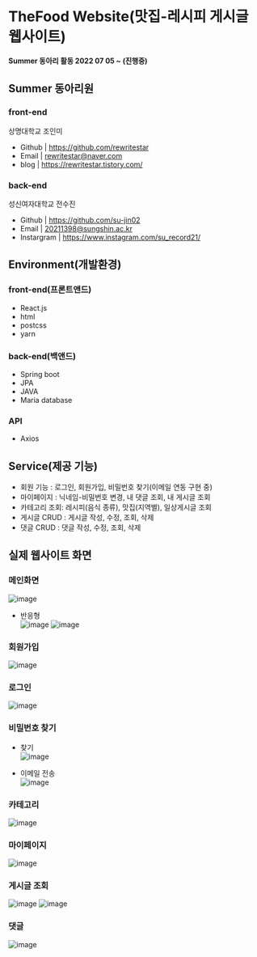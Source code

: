 # TheFood Website(맛집-레시피 게시글 웹사이트)

**Summer 동아리 활동 2022 07 05 ~ (진행중)**<br>



## Summer 동아리원
### front-end
상명대학교 조인미

- Github | https://github.com/rewritestar
- Email | rewritestar@naver.com
- blog | https://rewritestar.tistory.com/

### back-end
성신여자대학교 전수진
- Github | https://github.com/su-jin02
- Email | 20211398@sungshin.ac.kr
- Instargram | https://www.instagram.com/su_record21/



## Environment(개발환경)
### front-end(프론트앤드)
- React.js
- html
- postcss
- yarn
### back-end(백앤드)
- Spring boot
- JPA
- JAVA
- Maria database
### API
- Axios




## Service(제공 기능)
- 회원 기능 : 로그인, 회원가입, 비밀번호 찾기(이메일 연동 구현 중)
- 마이페이지 : 닉네임-비밀번호 변경, 내 댓글 조회, 내 게시글 조회
- 카테고리 조회: 레시피(음식 종류), 맛집(지역별), 일상게시글 조회
- 게시글 CRUD : 게시글 작성, 수정, 조회, 삭제
- 댓글 CRUD : 댓글 작성, 수정, 조회, 삭제


## 실제 웹사이트 화면

### 메인화면 <br>
![image](https://user-images.githubusercontent.com/60992593/233638827-119a7d11-4fc1-4de3-b11d-ac096159e7fc.png)
- 반응형<br>
![image](https://user-images.githubusercontent.com/60992593/233639039-a1737481-e798-4089-8cce-8131939b9730.png)
![image](https://user-images.githubusercontent.com/60992593/233639058-da49e686-720a-4467-9d6d-36c2f2301512.png)


### 회원가입 <br>
![image](https://user-images.githubusercontent.com/60992593/233639090-1d48c50c-aeb7-41f3-b2e9-990de03265d8.png)

### 로그인 <br>
![image](https://user-images.githubusercontent.com/60992593/233639156-3c33a72a-f0a4-4cd3-8d02-fc9ca90ce865.png)

### 비밀번호 찾기<br>

- 찾기<br>
![image](https://user-images.githubusercontent.com/60992593/233639187-e794820e-6cf4-4f90-9963-f7e078df3b80.png)

- 이메일 전송<br>
![image](https://user-images.githubusercontent.com/60992593/233639206-4cfa685b-522d-4eca-81df-bc3fb9439de3.png)

### 카테고리<br>

![image](https://user-images.githubusercontent.com/60992593/197318930-eb9bbf2b-a07e-4df0-82f6-5f18df8994e4.png)

### 마이페이지<br>
![image](https://user-images.githubusercontent.com/60992593/233639258-b1e9ea79-8e58-4fad-86f1-6413f8ae2373.png)


### 게시글 조회<br>

![image](https://user-images.githubusercontent.com/60992593/233639300-769261ff-986e-4bff-8b57-2cfc49311b26.png)
![image](https://user-images.githubusercontent.com/60992593/233639340-888e39e4-4783-41cd-851b-66b2927b5c12.png)


### 댓글<br>

![image](https://user-images.githubusercontent.com/60992593/233639482-f9dac68c-4264-4605-9c7c-a4a8a5aad1cf.png)


